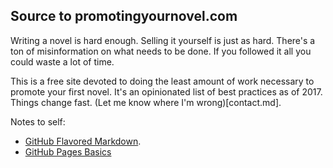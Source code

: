 ## Source to promotingyournovel.com

Writing a novel is hard enough. Selling it yourself is just as hard. There's a ton of misinformation on what needs to be done. If you followed it all you could waste a lot of time.

This is a free site devoted to doing the least amount of work necessary to promote your first novel.
It's an opinionated list of best practices as of 2017. Things change fast. (Let me know where I'm wrong)[contact.md].

Notes to self:

* [GitHub Flavored Markdown](https://guides.github.com/features/mastering-markdown/).
* [GitHub Pages Basics](https://help.github.com/categories/github-pages-basics/) 
